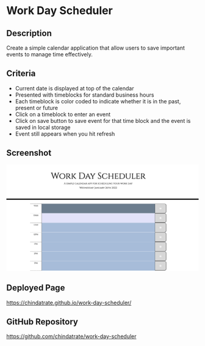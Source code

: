 # Work Day Scheduler

## Description
Create a simple calendar application that allow users to save important events to manage time effectively.

## Criteria
- Current date is displayed at top of the calendar
- Presented with timeblocks for standard business hours
- Each timeblock is color coded to indicate whether it is in the past, present or future
- Click on a timeblock to enter an event
- Click on save button to save event for that time block and the event is saved in local storage
- Event still appears when you hit refresh

## Screenshot
![Alt text](Assets/Images/screenshot.png)

## Deployed Page
https://chindatrate.github.io/work-day-scheduler/

## GitHub Repository
https://github.com/chindatrate/work-day-scheduler